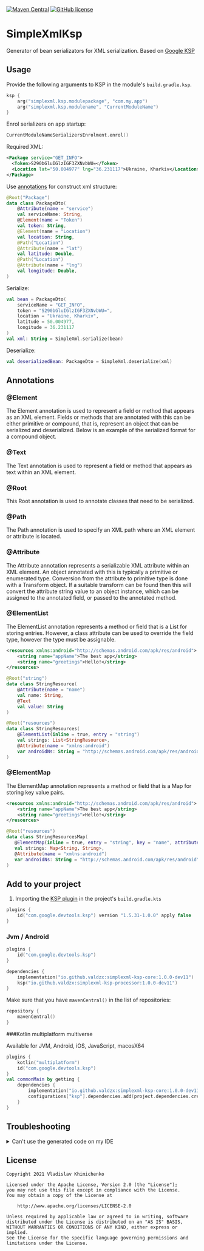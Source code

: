 [![Maven Central](https://img.shields.io/maven-central/v/io.github.valdzx/simplexml-ksp-core.svg)](https://search.maven.org/#search%7Cga%7C1%7Cg%3A%22io.github.valdzx%22)
[![GitHub license](https://img.shields.io/badge/license-Apache%20License%202.0-blue.svg?style=flat)](https://www.apache.org/licenses/LICENSE-2.0)

# SimpleXmlKsp

Generator of bean serializators for XML serialization. Based on [Google KSP](https://github.com/google/ksp)

## Usage

Provide the following arguments to KSP in the module's `build.gradle.ksp`.

```kotlin
ksp {
    arg("simplexml.ksp.modulepackage", "com.my.app")
    arg("simplexml.ksp.modulename", "CurrentModuleName")
}
```

Enrol serializers on app startup:

```kotlin
CurrentModuleNameSerializersEnrolment.enrol()
```

Required XML:

```xml
<Package service="GET_INFO">
  <Token>S290bGluIGlzIGF3ZXNvbWU=</Token>
  <Location lat="50.004977" lng="36.231117">Ukraine, Kharkiv</Location>
</Package>
```

Use [annotations](#annotations) for construct xml structure:

```kotlin
@Root("Package")
data class PackageDto(
    @Attribute(name = "service")
    val serviceName: String,
    @Element(name = "Token")
    val token: String,
    @Element(name = "Location")
    val location: String,
    @Path("Location")
    @Attribute(name = "lat")
    val latitude: Double,
    @Path("Location")
    @Attribute(name = "lng")
    val longitude: Double,
)
```

Serialize:

```kotlin
val bean = PackageDto(
    serviceName = "GET_INFO",
    token = "S290bGluIGlzIGF3ZXNvbWU=",
    location = "Ukraine, Kharkiv",
    latitude = 50.004977,
    longitude = 36.231117
)
val xml: String = SimpleXml.serialize(bean)
```

Deserialize:

```kotlin
val deserializedBean: PackageDto = SimpleXml.deserialize(xml)
```

## Annotations

### @Element
The Element annotation is used to represent a field or method that appears as an XML element. Fields or methods that are annotated with this can be either primitive or compound, that is, represent an object that can be serialized and deserialized. Below is an example of the serialized format for a compound object.
### @Text
The Text annotation is used to represent a field or method that appears as text within an XML element.
### @Root
This Root annotation is used to annotate classes that need to be serialized.
### @Path
The Path annotation is used to specify an XML path where an XML element or attribute is located.
### @Attribute
The Attribute annotation represents a serializable XML attribute within an XML element. An object annotated with this is typically a primitive or enumerated type. Conversion from the attribute to primitive type is done with a Transform object. If a suitable transform can be found then this will convert the attribute string value to an object instance, which can be assigned to the annotated field, or passed to the annotated method.
### @ElementList
The ElementList annotation represents a method or field that is a List for storing entries. However, a class attribute can be used to override the field type, however the type must be assignable.
```xml
<resources xmlns:android="http://schemas.android.com/apk/res/android">
    <string name="appName">The best app</string>
    <string name="greetings">Hello!</string>
</resources>
```

```kotlin
@Root("string")
data class StringResource(
    @Attribute(name = "name")
    val name: String,
    @Text
    val value: String
)

@Root("resources")
data class StringResources(
    @ElementList(inline = true, entry = "string")
    val strings: List<StringResource>,
    @Attribute(name = "xmlns:android")
    var androidNs: String = "http://schemas.android.com/apk/res/android"
)
```

### @ElementMap
The ElementMap annotation represents a method or field that is a Map for storing key value pairs.
```xml
<resources xmlns:android="http://schemas.android.com/apk/res/android">
    <string name="appName">The best app</string>
    <string name="greetings">Hello!</string>
</resources>
```

```kotlin
@Root("resources")
data class StringResourcesMap(
   @ElementMap(inline = true, entry = "string", key = "name", attribute = true)
   val strings: Map<String, String>,
   @Attribute(name = "xmlns:android")
   var androidNs: String = "http://schemas.android.com/apk/res/android"
)
```


## Add to your project

1. Importing
   the [KSP plugin](https://github.com/google/ksp/blob/main/docs/quickstart.md#use-your-own-processor-in-a-project) in
   the project's `build.gradle.kts`

```kotlin
plugins {
    id("com.google.devtools.ksp") version "1.5.31-1.0.0" apply false
}
```

### Jvm / Android

```kotlin
plugins {
    id("com.google.devtools.ksp")
}

dependencies {
    implementation("io.github.valdzx:simplexml-ksp-core:1.0.0-dev11")
    ksp("io.github.valdzx:simplexml-ksp-processor:1.0.0-dev11")
}
```

Make sure that you have `mavenCentral()` in the list of repositories:

```kotlin
repository {
    mavenCentral()
}
```

###Kotlin multiplatform multiverse

Available for JVM, Android, iOS, JavaScript, macosX64

```kotlin
plugins {
    kotlin("multiplatform")
    id("com.google.devtools.ksp")
}
val commonMain by getting {
    dependencies {
        implementation("io.github.valdzx:simplexml-ksp-core:1.0.0-dev11")
        configurations["ksp"].dependencies.add(project.dependencies.create("io.github.valdzx:simplexml-ksp-processor:1.0.0-dev11"))
    }
}
```

## Troubleshooting

<details><summary>Can't use the generated code on my IDE</summary>

You should set manually the source sets of the generated files, like
described [here](https://github.com/google/ksp/issues/37).

###Kotlin multiplatform multiverse:
```kotlin
kotlin {
   ...
   sourceSets.all {
      kotlin.srcDir("build/generated/ksp/$name/kotlin")
   }
}
```

###Android:
```kotlin
applicationVariants.all {
   val variantName = name
   sourceSets {
      getByName("main") {
          java.srcDir(File("build/generated/ksp/$variantName/kotlin"))
      }
   }
}
```

</details>

## License

```
Copyright 2021 Vladislav Khimichenko

Licensed under the Apache License, Version 2.0 (the "License");
you may not use this file except in compliance with the License.
You may obtain a copy of the License at

    http://www.apache.org/licenses/LICENSE-2.0

Unless required by applicable law or agreed to in writing, software
distributed under the License is distributed on an "AS IS" BASIS,
WITHOUT WARRANTIES OR CONDITIONS OF ANY KIND, either express or implied.
See the License for the specific language governing permissions and
limitations under the License.
```